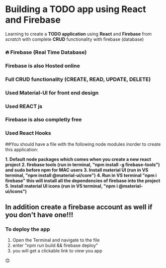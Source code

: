 # Building a TODO app using React and Firebase
 
Learning to create a **TODO application** using **React** and **Firebase** from *scratch* with complete **CRUD** functionality with firebase (database)

### 🔥 Firebase (Real Time Database)
### Firebase is also Hosted online
### Full CRUD functionality (CREATE, READ, UPDATE, DELETE)
### Used Material-UI for front end design
### Used REACT js
### Firebase is also completly free
### Used React Hooks

##You should have a file with the following node modules inorder to create this application:

**1. Default node packages which comes when you create a new react project**
**2. firebase tools (run in terminal, "npm install -g firebase-tools") and sudo before npm for MAC users**
**3. Install material UI (run in VS terminal, "npm install @material-ui/core")**
**4. Run in VS terminal "npm i firebase" this will install all the dependencies of firebase into the project**
**5. Install material UI icons (run in VS terminal, "npm i @material-ui/icons")**

## In addition create a firebase account as well if you don't have one!!!


### To deploy the app
 1. Open the Terminal and navigate to the file
 2. enter "npm run build && firebase deploy"
 3. you will get a clickable link to view you app

😊
